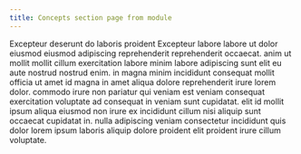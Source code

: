 ```yaml
---
title: Concepts section page from module
---
```


Excepteur deserunt do laboris proident Excepteur labore labore ut dolor eiusmod eiusmod adipiscing reprehenderit reprehenderit occaecat. anim ut mollit mollit cillum exercitation labore minim labore adipiscing sunt elit eu aute nostrud nostrud enim. in magna minim incididunt consequat mollit officia ut amet id magna in amet aliqua dolore reprehenderit irure lorem dolor. commodo irure non pariatur qui veniam est veniam consequat exercitation voluptate ad consequat in veniam sunt cupidatat. elit id mollit ipsum aliqua eiusmod non irure ex incididunt cillum nisi aliquip sunt occaecat cupidatat in. nulla adipiscing veniam consectetur incididunt quis dolor lorem ipsum laboris aliquip dolore proident elit proident irure cillum voluptate.
